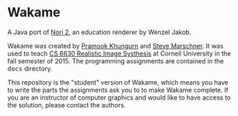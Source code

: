 # Wakame
A Java port of [Nori 2](http://github.com/wjakob/nori), an education renderer by Wenzel Jakob.

Wakame was created by [Pramook Khungurn](http://www.cs.cornell.edu/~pramook) and [Steve Marschner](http://www.cs.cornell.edu/~srm).  It was used to teach [CS 6630 Realistic Image Systhesis](http://www.cs.cornell.edu/Courses/cs6630/2015fa) at Cornell University in the fall semester of 2015.  The programming assignments are contained in the <tt>docs</tt> directory.

This repository is the "student" version of Wakame, which means you have to write the parts the assignments ask you to to make Wakame complete.  If you are an instructor of computer graphics and would like to have access to the solution, please contact the authors.